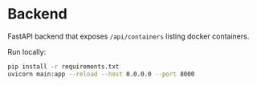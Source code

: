 # Backend

FastAPI backend that exposes `/api/containers` listing docker containers.

Run locally:

```bash
pip install -r requirements.txt
uvicorn main:app --reload --host 0.0.0.0 --port 8000
```
